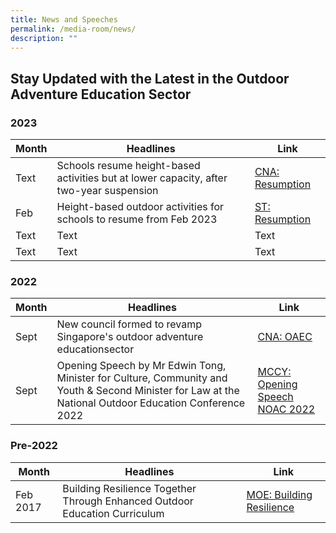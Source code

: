 ```yaml
---
title: News and Speeches
permalink: /media-room/news/
description: ""
---
```

## Stay Updated with the Latest in the Outdoor Adventure Education Sector


### 2023
| Month | Headlines | Link |
| -------- | -------- | -------- |
| Text     | Schools resume height-based activities but at lower capacity, after two-year suspension     | [CNA: Resumption](https://www.channelnewsasia.com/singapore/schools-resume-height-based-activities-lower-capacity-after-two-year-suspension-3246221)     |
|Feb|Height-based outdoor activities for schools to resume from Feb 2023 |[ST: Resumption](https://www.straitstimes.com/singapore/height-based-outdoor-activities-for-schools-to-resume-from-feb-2023)|
|Text|Text|Text|
|Text|Text|Text|

### 2022
| Month | Headlines | Link |
| -------- | -------- | -------- |
|Sept|New council formed to revamp Singapore's outdoor adventure educationsector|[CNA: OAEC](https://www.channelnewsasia.com/singapore/council-outdoor-adventure-education-safety-infrastructure-2955191)|
|Sept|Opening Speech by Mr Edwin Tong, Minister for Culture, Community and Youth & Second Minister for Law at the National Outdoor Education Conference 2022|[MCCY: Opening Speech NOAC 2022](https://www.mccy.gov.sg/about-us/news-and-resources/speeches/2022/nov/national-outdoor-education-conference-2022-on-22-september-2022)|

### Pre-2022
| Month | Headlines | Link |
| -------- | -------- | -------- |
|Feb 2017|Building Resilience Together Through Enhanced Outdoor Education Curriculum|[MOE: Building Resilience](https://www.moe.gov.sg/news/press-releases/20170223-building-resilience-together-through-enhanced-outdoor-education-curriculum)|